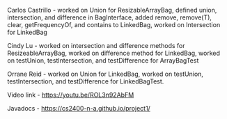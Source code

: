 Carlos Castrillo - worked on Union for ResizableArrayBag, defined union, intersection, and difference in BagInterface, added remove, remove(T), clear, getFrequencyOf, and contains to LinkedBag, worked on Intersection
for LinkedBag

Cindy Lu - worked on intersection and difference methods for ResizeableArrayBag, worked on difference method for LinkedBag, worked on testUnion, testIntersection, and testDifference for ArrayBagTest

Orrane Reid - worked on Union for LinkedBag, worked on testUnion, testIntersection, and testDifference for LinkedBagTest.

Video link - https://youtu.be/ROL3n92AbFM

Javadocs - https://cs2400-n-a.github.io/project1/
